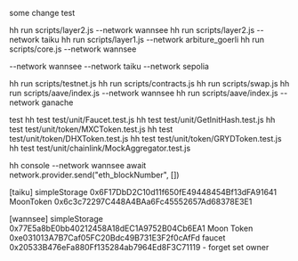 
some change test

hh run scripts/layer2.js --network wannsee
hh run scripts/layer2.js --network taiku
hh run scripts/layer1.js --network arbiture_goerli
hh run scripts/core.js --network wannsee

--network wannsee
--network taiku
--network sepolia

hh run scripts/testnet.js
hh run scripts/contracts.js
hh run scripts/swap.js
hh run scripts/aave/index.js --network wannsee
hh run scripts/aave/index.js --network ganache

test
hh test test/unit/Faucet.test.js
hh test test/unit/GetInitHash.test.js
hh test test/unit/token/MXCToken.test.js
hh test test/unit/token/DHXToken.test.js
hh test test/unit/token/GRYDToken.test.js
hh test test/unit/chainlink/MockAggregator.test.js

hh console --network wannsee
await network.provider.send("eth_blockNumber", [])

[taiku]
simpleStorage
0x6F17DbD2C10d11f650fE49448454Bf13dFA91641
MoonToken
0x6c3c72297C448A4BAa6Fc45552657Ad68378E3E1

[wannsee]
simpleStorage
0x77E5a8bE0bb40212458A18dEC1A9752B04Cb6EA1
Moon Token
0xe031013A7B7Caf05FC20Bdc49B731E3F2f0cAfFd
faucet
0x20533B476eFa880Ff135284ab7964Ed8F3C71119 - forget set owner
